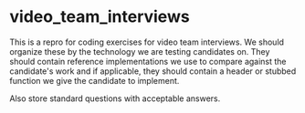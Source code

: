 # video_team_interviews
This is a repro for coding exercises for video team interviews.  We should organize these by the technology we are testing candidates on.  They should contain reference implementations we use to compare against the candidate's work and  if applicable, they should contain a header or stubbed function we give the candidate to implement.

Also store standard questions with acceptable answers.


